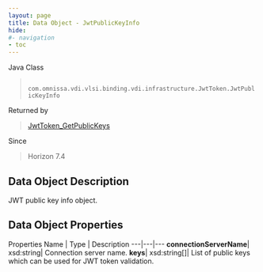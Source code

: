 ```yaml
---
layout: page
title: Data Object - JwtPublicKeyInfo
hide:
#- navigation
- toc
---
```






Java Class
> ` com.omnissa.vdi.vlsi.binding.vdi.infrastructure.JwtToken.JwtPublicKeyInfo`

Returned by
> [JwtToken_GetPublicKeys](vdi.infrastructure.JwtToken.md#getPublicKeys)

Since
> Horizon 7.4


## Data Object Description

JWT public key info object.

## Data Object Properties
Properties
Name |  Type |  Description
---|---|---
**connectionServerName**|  xsd:string|  Connection server name.
**keys**|  xsd:string[]|  List of public keys which can be used for JWT token validation.


 
